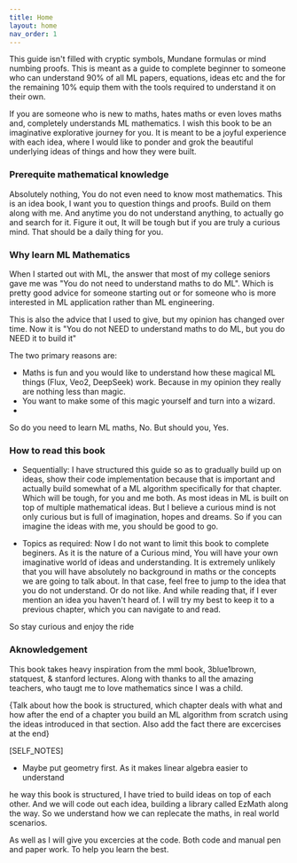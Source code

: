 ```yaml
---
title: Home
layout: home
nav_order: 1
---
```


This guide isn't filled with cryptic symbols, Mundane formulas or mind numbing proofs. This is meant as a guide to complete beginner to someone who can understand 90% of all ML papers, equations, ideas etc and the for the remaining 10% equip them with the tools required to understand it on their own.

If you are someone who is new to maths, hates maths or even loves maths and, completely understands ML mathematics. I wish this book to be an imaginative explorative journey for you. It is meant to be a joyful experience with each idea, where I would like to ponder and grok the beautiful underlying ideas of things and how they were built.

### Prerequite mathematical knowledge
Absolutely nothing, You do not even need to know most mathematics. This is an idea book, I want you to question things and proofs. Build on them along with me. And anytime you do not understand anything, to actually go and search for it. Figure it out, It will be tough but if you are truly a curious mind. That should be a daily thing for you.


### Why learn ML Mathematics 

When I started out with ML, the answer that most of my college seniors gave me was "You do not need to understand maths to do ML". Which is pretty good advice for someone starting out or for someone who is more interested in ML application rather than ML engineering. 

This is also the advice that I used to give, but my opinion has changed over time. Now it is "You do not NEED to understand maths to do ML, but you do NEED it to build it"

The two primary reasons are:

* Maths is fun and you would like to understand how these magical ML things (Flux, Veo2, DeepSeek) work. Because in my opinion they really are nothing less than magic. 
* You want to make some of this magic yourself and turn into a wizard.
* 
So do you need to learn ML maths, No. But should you, Yes. 

### How to read this book

* Sequentially: I have structured this guide so as to gradually build up on ideas, show their code implementation because that is important and actually build somewhat of a ML algorithm specifically for that chapter. Which will be tough, for you and me both. As most ideas in ML is built on top of multiple mathematical ideas. But I believe a curious mind is not only curious but is full of imagination, hopes and dreams. So if you can imagine the ideas with me, you should be good to go. 

* Topics as required: Now I do not want to limit this book to complete beginers. As it is the nature of a Curious mind, You will have your own imaginative world of ideas and understanding. It is extremely unlikely that you will have absolutely no background in maths or the concepts we are going to talk about. In that case, feel free to jump to the idea that you do not understand. Or do not like. And while reading that, if I ever mention an idea you haven't heard of. I will try my best to keep it to a previous chapter, which you can navigate to and read.  

So stay curious and enjoy the ride

### Aknowledgement 

This book takes heavy inspiration from the mml book, 3blue1brown, statquest, & stanford lectures. Along with thanks to all the amazing teachers, who taugt me to love mathematics since I was a child. 


{Talk about how the book is structured, which chapter deals with what and how after the end of a chapter you build an ML algorithm from scratch using the ideas introduced in that section. Also add the fact there are excercises at the end}


[SELF_NOTES]
- Maybe put geometry first. As it makes linear algebra easier to understand 


he way this book is structured, I have tried to build ideas on top of each other. And we will code out each idea, building a library called EzMath along the way. So we understand how we can replecate the maths, in real world scenarios. 

As well as I will give you excercies at the code. Both code and manual pen and paper work. To help you learn the best. 